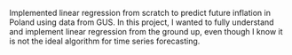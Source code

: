 Implemented linear regression from scratch to predict future inflation in Poland using data from GUS.
In this project, I wanted to fully understand and implement linear regression from the ground up, even though I know it is not the ideal algorithm for time series forecasting.
